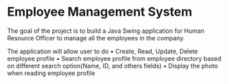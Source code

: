 # Employee Management System


The goal of the project is to build a Java Swing application for Human Resource Officer to manage all the
employees in the company.


The application will allow user to do
• Create, Read, Update, Delete employee profile
• Search employee profile from employee directory based on different search
option(Name, ID, and others fields)
• Display the photo when reading employee profile
